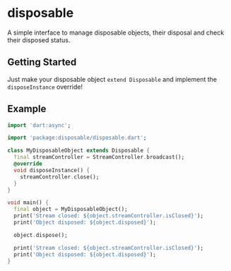 # disposable

A simple interface to manage disposable objects, their disposal and check their disposed status.

## Getting Started
Just make your disposable object `extend Disposable` and implement the `disposeInstance` override!

## Example
```dart
import 'dart:async';

import 'package:disposable/disposable.dart';

class MyDisposableObject extends Disposable {
  final streamController = StreamController.broadcast();
  @override
  void disposeInstance() {
    streamController.close();
  }
}

void main() {
  final object = MyDisposableObject();
  print('Stream closed: ${object.streamController.isClosed}');
  print('Object disposed: ${object.disposed}');

  object.dispose();

  print('Stream closed: ${object.streamController.isClosed}');
  print('Object disposed: ${object.disposed}');
}

```